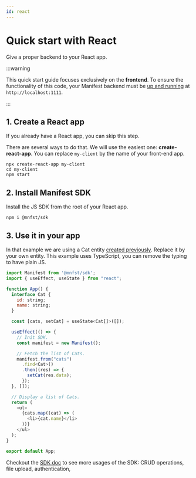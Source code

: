 ```yaml
---
id: react
---
```


# Quick start with React

Give a proper backend to your React app.

:::warning

This quick start guide focuses exclusively on the **frontend**. To ensure the functionality of this code, your Manifest backend must be [up and running](./introduction.md#install-manifest) at `http://localhost:1111`.

:::

## 1. Create a React app

If you already have a React app, you can skip this step.

There are several ways to do that. We will use the easiest one: **create-react-app**. You can replace `my-client` by the name of your front-end app.

```
npx create-react-app my-client
cd my-client
npm start
```

## 2. Install Manifest SDK

Install the JS SDK from the root of your React app.

```
npm i @mnfst/sdk
```

## 3. Use it in your app

In that example we are using a Cat entity [created previously](entities.md). Replace it by your own entity. This example uses TypeScript, you can remove the typing to have plain JS.

```js title="App.tsx"
import Manifest from '@mnfst/sdk';
import { useEffect, useState } from "react";

function App() {
  interface Cat {
    id: string;
    name: string;
  }

  const [cats, setCat] = useState<Cat[]>([]);

  useEffect(() => {
    // Init SDK.
    const manifest = new Manifest();

    // Fetch the list of Cats.
    manifest.from("cats")
      .find<Cat>()
      .then((res) => {
        setCat(res.data);
      });
  }, []);

  // Display a list of Cats.
  return (
    <ul>
      {cats.map((cat) => (
        <li>{cat.name}</li>
      ))}
    </ul>
  );
}

export default App;
```

Checkout the [SDK doc](./crud.md#using-the-javascript-sdk) to see more usages of the SDK: CRUD operations, file upload, authentication,
